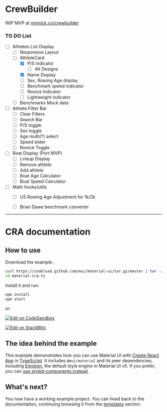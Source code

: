 # CrewBuilder

WIP MVP at [minnick.co/crewbuilder](https://minnick.co/crewbuilder)

### TO DO List

- [ ] Athletes List Display
  - [ ] Responsive Layout
  - [ ] AthleteCard
    - [x] P/S indicator
      - [ ] Alt Designs
    - [x] Name Display
    - [ ] Sex, Rowing Age display
    - [ ] Benchmark speed indicator
    - [ ] Novice Indicator
    - [ ] Lightweight indicator
  - [ ] Benchmarks Mock data
- [ ] Athlete Filter Bar
  - [ ] Clear Filters
  - [ ] Search Bar
  - [ ] P/S toggle
  - [ ] Sex toggle
  - [ ] Age multi(?) select
  - [ ] Speed slider
  - [ ] Novice Toggle
- [ ] Boat Display (Port MVP)
  - [ ] Lineup Display
  - [ ] Remove athlete
  - [ ] Add athlete
  - [ ] Boat Age Calculator
  - [ ] Boat Speed Calculator
- [ ] Math hooks/utils
  - [ ] US Rowing Age Adjustment for 1k/2k
  - [ ] Brian Dawe benchmark converter


---------

# CRA documentation

## How to use

Download the example :

<!-- #default-branch-switch -->

```sh
curl https://codeload.github.com/mui/material-ui/tar.gz/master | tar -xz --strip=2 material-ui-master/examples/material-cra-ts
cd material-cra-ts
```

Install it and run:

```sh
npm install
npm start
```

or:

<!-- #default-branch-switch -->

[![Edit on CodeSandbox](https://codesandbox.io/static/img/play-codesandbox.svg)](https://codesandbox.io/s/github/mui/material-ui/tree/master/examples/material-cra-ts)

<!-- #default-branch-switch -->

[![Edit on StackBlitz](https://developer.stackblitz.com/img/open_in_stackblitz.svg)](https://stackblitz.com/github/mui/material-ui/tree/master/examples/material-cra-ts)

## The idea behind the example

This example demonstrates how you can use Material UI with [Create React App](https://github.com/facebookincubator/create-react-app) in [TypeScript](https://github.com/Microsoft/TypeScript).
It includes `@mui/material` and its peer dependencies, including [Emotion](https://emotion.sh/docs/introduction), the default style engine in Material UI v5.
If you prefer, you can [use styled-components instead](https://mui.com/material-ui/guides/interoperability/#styled-components).

## What's next?

<!-- #default-branch-switch -->

You now have a working example project.
You can head back to the documentation, continuing browsing it from the [templates](https://mui.com/material-ui/getting-started/templates/) section.


